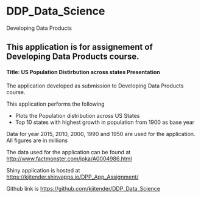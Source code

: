 # DDP_Data_Science
Developing Data Products

## This application is for assignement of Developing Data Products course.
#### Title: US Population Distirbution across states Presentation

The application developed as submission to Developing Data Products course.

This application performs the following
  - Plots the Population distribution across US States 
  - Top 10 states with highest growth in population from 1900 as base year

Data for year 2015, 2010, 2000, 1990 and 1950 are used for the application. All figures are in millions

The data used for the application can be found at 
http://www.factmonster.com/ipka/A0004986.html

Shiny application is hosted at 
https://kjitender.shinyapps.io/DPP_App_Assignment/

Github link is https://github.com/kjitender/DDP_Data_Science
